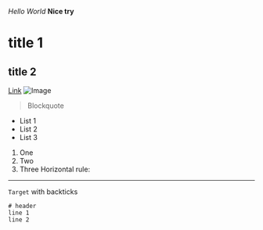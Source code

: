_Hello World_ 
__Nice try__
# title 1
## title 2
[Link](https://www.a.com)
![Image](http://url/a.png)
> Blockquote
* List 1
* List 2
* List 3
1. One
2. Two
3. Three
Horizontal rule:

---
`Target` with backticks	
```
# header
line 1
line 2
```
